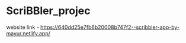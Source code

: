 # ScriBBler_projec
website link - https://640dd25e7fb6b20008b747f2--scribbler-app-by-mayur.netlify.app/

